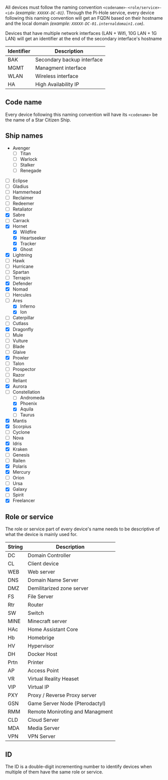 All devices must follow the naming convention `<codename>-<role/service>-<id>` _(example: `XXXXX-DC-01`)_. Through the Pi-Hole service, every device following this naming convention will get an FQDN based on their hostname and the local domain _(example: `XXXXX-DC-01.internaldomain1.com`)_.

Devices that have multiple network interfaces (LAN + Wifi, 10G LAN + 1G LAN) will get an identifier at the end of the secondary interface's hostname

| Identifier | Description                    |
| ---------- | ------------------------------ |
| BAK        | Secondary backup interface     |
| MGMT       | Managment interface            |
| WLAN       | Wireless interface             |
| HA         | High Availability IP           |

## Code name
Every device following this naming convention will have its `<codename>` be the name of a Star Citizen Ship.

## Ship names
- Avenger
	- [ ] Titan
	- [ ] Warlock
	- [ ] Stalker
	- [ ] Renegade
- [ ] Eclipse
- [ ] Gladius
- [ ] Hammerhead
- [ ] Reclaimer
- [ ] Redeemer
- [ ] Retaliator
- [x] Sabre
- [ ] Carrack
- [x] Hornet
	- [x] Wildfire
	- [x] Heartseeker
	- [x] Tracker
	- [x] Ghost
- [x] Lightning
- [ ] Hawk
- [ ] Hurricane
- [ ] Spartan
- [ ] Terrapin
- [x] Defender
- [x] Nomad
- [ ] Hercules
- [ ] Ares
	- [x] Inferno
	- [x] Ion
- [ ] Caterpillar
- [ ] Cutlass
- [x] Dragonfly
- [ ] Mule
- [ ] Vulture
- [ ] Blade
- [ ] Glaive
- [x] Prowler
- [ ] Talon
- [ ] Prospector
- [ ] Razor
- [ ] Reliant
- [x] Aurora
- [ ] Constellation
	- [ ] Andromeda
	- [x] Phoenix
	- [x] Aquila
	- [ ] Taurus
- [x] Mantis
- [x] Scorpius
- [ ] Cyclone
- [ ] Nova
- [x] Idris
- [x] Kraken
- [ ] Genesis
- [ ] Railen
- [x] Polaris
- [x] Mercury
- [ ] Orion
- [ ] Ursa
- [x] Galaxy
- [ ] Spirit
- [x] Freelancer

## Role or service
The role or service part of every device's name needs to be descriptive of what the device is mainly used for.

| String | Description |
| ---- | ---- |
| DC | Domain Controller |
| CL | Client device |
| WEB | Web server |
| DNS | Domain Name Server |
| DMZ | Demilitarized zone server |
| FS | File Server |
| Rtr | Router |
| SW | Switch |
| MINE | Minecraft server |
| HAc | Home Assistant Core |
| Hb | Homebrige |
| HV | Hypervisor |
| DH | Docker Host |
| Prtn | Printer |
| AP | Access Point |
| VR | Virtual Reality Heaset |
| VIP | Virtual IP |
| PXY | Proxy / Reverse Proxy server |
| GSN | Game Server Node (Pterodactyl) |
| RMM | Remote Moniroting and Managment |
| CLD | Cloud Server |
| MDA | Media Server |
| VPN | VPN Server |

## ID
The ID is a double-digit incrementing number to identify devices when multiple of them have the same role or service.
